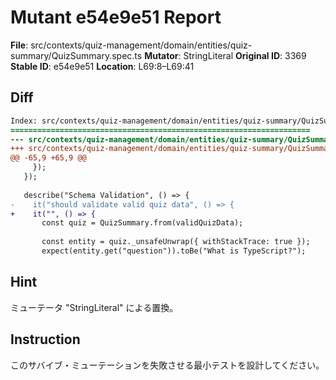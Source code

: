 # Mutant e54e9e51 Report

**File**: src/contexts/quiz-management/domain/entities/quiz-summary/QuizSummary.spec.ts
**Mutator**: StringLiteral
**Original ID**: 3369
**Stable ID**: e54e9e51
**Location**: L69:8–L69:41

## Diff

```diff
Index: src/contexts/quiz-management/domain/entities/quiz-summary/QuizSummary.spec.ts
===================================================================
--- src/contexts/quiz-management/domain/entities/quiz-summary/QuizSummary.spec.ts	original
+++ src/contexts/quiz-management/domain/entities/quiz-summary/QuizSummary.spec.ts	mutated #3369
@@ -65,9 +65,9 @@
     });
   });
 
   describe("Schema Validation", () => {
-    it("should validate valid quiz data", () => {
+    it("", () => {
       const quiz = QuizSummary.from(validQuizData);
 
       const entity = quiz._unsafeUnwrap({ withStackTrace: true });
       expect(entity.get("question")).toBe("What is TypeScript?");
```

## Hint

ミューテータ "StringLiteral" による置換。

## Instruction

このサバイブ・ミューテーションを失敗させる最小テストを設計してください。
